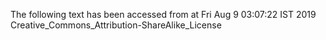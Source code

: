 The following text has been accessed from at Fri Aug 9 03:07:22 IST 2019
Creative_Commons_Attribution-ShareAlike_License
